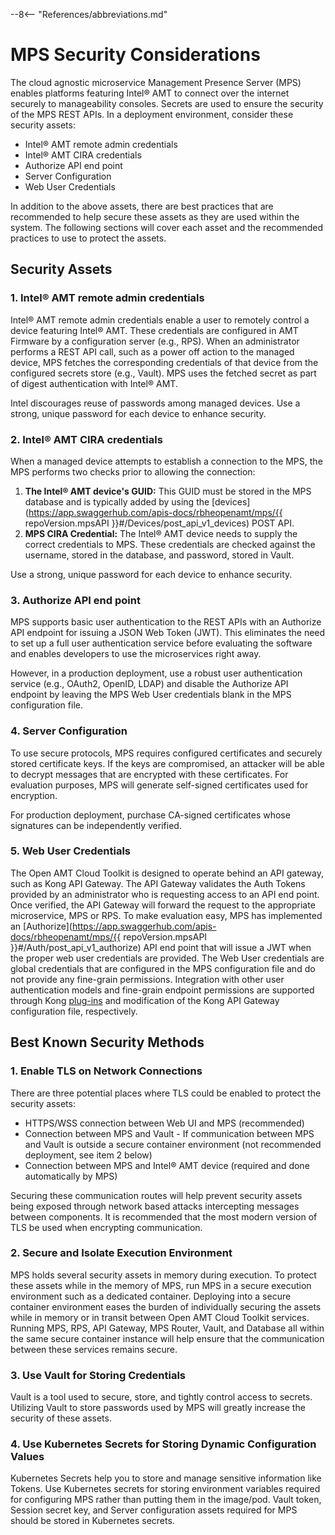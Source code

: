 --8<-- "References/abbreviations.md"
# MPS Security Considerations

The cloud agnostic microservice Management Presence Server (MPS) enables platforms featuring Intel&reg; AMT to connect over the internet securely to manageability consoles. Secrets are used to ensure the security of the MPS REST APIs. In a deployment environment, consider these security assets:

* Intel&reg; AMT remote admin credentials
* Intel&reg; AMT CIRA credentials
* Authorize API end point
* Server Configuration
* Web User Credentials

In addition to the above assets, there are best practices that are recommended to help secure these assets as they are used within the system.  The following sections will cover each asset and the recommended practices to use to protect the assets.


## Security Assets

### 1. Intel&reg; AMT remote admin credentials
Intel&reg; AMT remote admin credentials enable a user to remotely control a device featuring Intel&reg; AMT. These credentials are configured in AMT Firmware by a configuration server (e.g., RPS). When an administrator performs a REST API call, such as a power off action to the managed device, MPS fetches the corresponding credentials of that device from the configured secrets store (e.g., Vault). MPS uses the fetched secret as part of digest authentication with Intel&reg; AMT. 

Intel discourages reuse of passwords among managed devices. Use a strong, unique password for each device to enhance security.

### 2. Intel&reg; AMT CIRA credentials
When a managed device attempts to establish a connection to the MPS, the MPS performs two checks prior to allowing the connection:  
1. **The Intel&reg; AMT device's GUID:** This GUID must be stored in the MPS database and is typically added by using the [devices](https://app.swaggerhub.com/apis-docs/rbheopenamt/mps/{{ repoVersion.mpsAPI }}#/Devices/post_api_v1_devices) POST API.  
2. **MPS CIRA Credential:** The Intel&reg; AMT device needs to supply the correct credentials to MPS.  These credentials are checked against the username, stored in the database, and password, stored in Vault.

Use a strong, unique password for each device to enhance security.

### 3. Authorize API end point
MPS supports basic user authentication to the REST APIs with an Authorize API endpoint for issuing a JSON Web Token (JWT). This eliminates the need to set up a full user authentication service before evaluating the software and enables developers to use the microservices right away.

However, in a production deployment, use a robust user authentication service (e.g., OAuth2, OpenID, LDAP) and disable the Authorize API endpoint by leaving the MPS Web User credentials blank in the MPS configuration file.

### 4. Server Configuration
To use secure protocols, MPS requires configured certificates and securely stored certificate keys. If the keys are compromised, an attacker will be able to decrypt messages that are encrypted with these certificates. For evaluation purposes, MPS will generate self-signed certificates used for encryption.

For production deployment, purchase CA-signed certificates whose signatures can be independently verified.

### 5. Web User Credentials
The Open AMT Cloud Toolkit is designed to operate behind an API gateway, such as Kong API Gateway. The API Gateway validates the Auth Tokens provided by an administrator who is requesting access to an API end point. Once verified, the API Gateway will forward the request to the appropriate microservice, MPS or RPS. To make evaluation easy, MPS has implemented an [Authorize](https://app.swaggerhub.com/apis-docs/rbheopenamt/mps/{{ repoVersion.mpsAPI }}#/Auth/post_api_v1_authorize) API end point that will issue a JWT when the proper web user credentials are provided. The Web User credentials are global credentials that are configured in the MPS configuration file and do not provide any fine-grain permissions.  Integration with other user authentication models and fine-grain endpoint permissions are supported through Kong [plug-ins](https://konghq.com/products/kong-gateway/kong-plugins/) and modification of the Kong API Gateway configuration file, respectively.


## Best Known Security Methods

### 1. Enable TLS on Network Connections
There are three potential places where TLS could be enabled to protect the security assets:

* HTTPS/WSS connection between Web UI and MPS (recommended)
* Connection between MPS and Vault - If communication between MPS and Vault is outside a secure container environment (not recommended deployment, see item 2 below)
* Connection between MPS and Intel® AMT device (required and done automatically by MPS)

Securing these communication routes will help prevent security assets being exposed through network based attacks intercepting messages between components. It is recommended that the most modern version of TLS be used when encrypting communication.

### 2. Secure and Isolate Execution Environment
MPS holds several security assets in memory during execution. To protect these assets while in the memory of MPS, run MPS in a secure execution environment such as a dedicated container. Deploying into a secure container environment eases the burden of individually securing the assets while in memory or in transit between Open AMT Cloud Toolkit services. Running MPS, RPS, API Gateway, MPS Router, Vault, and Database all within the same secure container instance will help ensure that the communication between these services remains secure.

### 3. Use Vault for Storing Credentials
Vault is a tool used to secure, store, and tightly control access to secrets. Utilizing Vault to store passwords used by MPS will greatly increase the security of these assets.

### 4. Use Kubernetes Secrets for Storing Dynamic Configuration Values
Kubernetes Secrets help you to store and manage sensitive information like Tokens. Use Kubernetes secrets for storing environment variables required for configuring MPS rather than putting them in the image/pod. Vault token, Session secret key, and Server configuration assets required for MPS should be stored in Kubernetes secrets.

<br>
